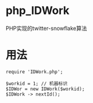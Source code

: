 # php_IDWork
PHP实现的twitter-snowflake算法

# 用法

```
require 'IDWork.php';

$workid = 1; // 机器标识
$IDWor = new IDWork($workid);
$IDWork -> nextId();
```

